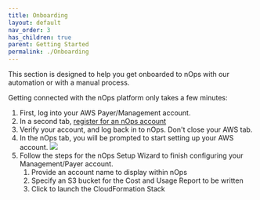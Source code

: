 ```yaml
---
title: Onboarding
layout: default
nav_order: 3
has_children: true
parent: Getting Started
permalink: ./Onboarding
---
```


This section is designed to help you get onboarded to nOps with our automation or with a manual process.

Getting connected with the nOps platform only takes a few minutes:  

1. First, log into your AWS Payer/Management account.
1. In a second tab, [register for an nOps account](https://app.nops.io/accounts/signup_user)
1. Verify your account, and log back in to nOps.  Don't close your AWS tab.
1. In the nOps tab, you will be prompted to start setting up your AWS account.
    ![](https://nops-docs-img.s3.amazonaws.com/gettingstarted/gs-on-onboardingwizard.png)
1. Follow the steps for the nOps Setup Wizard to finish configuring your Management/Payer account.
    1. Provide an account name to display within nOps
    1. Specify an S3 bucket for the Cost and Usage Report to be written
    1. Click to launch the CloudFormation Stack
